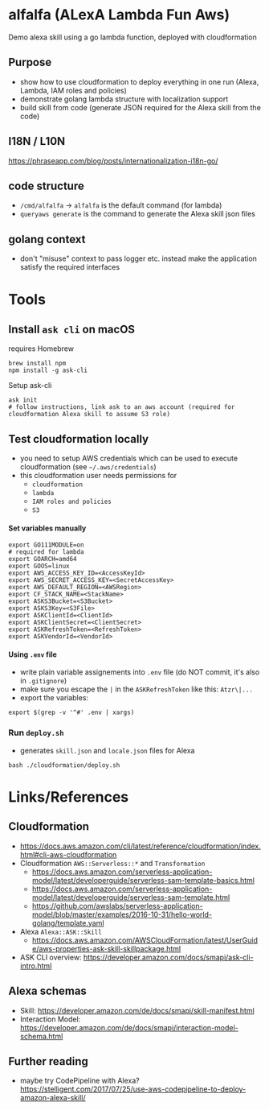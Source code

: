 # alfalfa (ALexA Lambda Fun Aws)
Demo alexa skill using a go lambda function, deployed with cloudformation

## Purpose
* show how to use cloudformation to deploy everything in one run (Alexa, Lambda, IAM roles and policies)
* demonstrate golang lambda structure with localization support
* build skill from code (generate JSON required for the Alexa skill from the code)

## I18N / L10N
https://phraseapp.com/blog/posts/internationalization-i18n-go/

## code structure
* `/cmd/alfalfa` -> `alfalfa` is the default command (for lambda)
* `queryaws generate` is the command to generate the Alexa skill json files

## golang context
* don't "misuse" context to pass logger etc. instead make the application satisfy the required interfaces

# Tools
## Install `ask cli` on macOS
requires Homebrew
```
brew install npm
npm install -g ask-cli
```
Setup ask-cli
```
ask init
# follow instructions, link ask to an aws account (required for cloudformation Alexa skill to assume S3 role)
```

## Test cloudformation locally
* you need to setup AWS credentials which can be used to execute cloudformation (see `~/.aws/credentials`)
* this cloudformation user needs permissions for
  * `cloudformation`
  * `lambda`
  * `IAM roles and policies`
  * `S3`
  
#### Set variables manually
```
export GO111MODULE=on
# required for lambda
export GOARCH=amd64
export GOOS=linux
export AWS_ACCESS_KEY_ID=<AccessKeyId>
export AWS_SECRET_ACCESS_KEY=<SecretAccessKey>
export AWS_DEFAULT_REGION=<AWSRegion>
export CF_STACK_NAME=<StackName>
export ASKS3Bucket=<S3Bucket>
export ASKS3Key=<S3File>
export ASKClientId=<ClientId>
export ASKClientSecret=<ClientSecret>
export ASKRefreshToken=<RefreshToken>
export ASKVendorId=<VendorId>
```

#### Using `.env` file
* write plain variable assignements into `.env` file (do NOT commit, it's also in `.gitignore`)
* make sure you escape the `|` in the `ASKRefreshToken` like this: `Atzr\|...`
* export the variables:

```export $(grep -v '^#' .env | xargs)```

### Run `deploy.sh`
* generates `skill.json` and `locale.json` files for Alexa

```bash ./cloudformation/deploy.sh```


# Links/References
## Cloudformation
* https://docs.aws.amazon.com/cli/latest/reference/cloudformation/index.html#cli-aws-cloudformation
* Cloudformation `AWS::Serverless::*` and `Transformation`
  * https://docs.aws.amazon.com/serverless-application-model/latest/developerguide/serverless-sam-template-basics.html
  * https://docs.aws.amazon.com/serverless-application-model/latest/developerguide/serverless-sam-template.html
  * https://github.com/awslabs/serverless-application-model/blob/master/examples/2016-10-31/hello-world-golang/template.yaml
* Alexa `Alexa::ASK::Skill`
  * https://docs.aws.amazon.com/AWSCloudFormation/latest/UserGuide/aws-properties-ask-skill-skillpackage.html
* ASK CLI overview: https://developer.amazon.com/docs/smapi/ask-cli-intro.html

## Alexa schemas
* Skill: https://developer.amazon.com/de/docs/smapi/skill-manifest.html
* Interaction Model: https://developer.amazon.com/de/docs/smapi/interaction-model-schema.html

## Further reading
* maybe try CodePipeline with Alexa? https://stelligent.com/2017/07/25/use-aws-codepipeline-to-deploy-amazon-alexa-skill/
